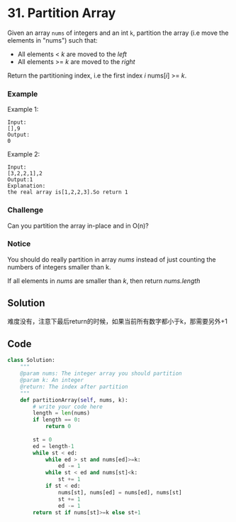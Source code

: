 # 31. Partition Array

Given an array `nums` of integers and an int `k`, partition the array (i.e move the elements in "nums") such that:

- All elements < *k* are moved to the *left*
- All elements >= *k* are moved to the *right*

Return the partitioning index, i.e the first index *i* nums[*i*] >= *k*.

### Example

Example 1:

```
Input:
[],9
Output:
0
```

Example 2:

```
Input:
[3,2,2,1],2
Output:1
Explanation:
the real array is[1,2,2,3].So return 1
```

### Challenge

Can you partition the array in-place and in O(n)?

### Notice

You should do really partition in array *nums* instead of just counting the numbers of integers smaller than k.

If all elements in *nums* are smaller than *k*, then return *nums.length*

## Solution

难度没有，注意下最后return的时候，如果当前所有数字都小于k，那需要另外+1





## Code

```python
class Solution:
    """
    @param nums: The integer array you should partition
    @param k: An integer
    @return: The index after partition
    """
    def partitionArray(self, nums, k):
        # write your code here
        length = len(nums)
        if length == 0:
            return 0
        
        st = 0
        ed = length-1
        while st < ed:
            while ed > st and nums[ed]>=k:
                ed -= 1
            while st < ed and nums[st]<k:
                st += 1
            if st < ed:
                nums[st], nums[ed] = nums[ed], nums[st]
                st += 1
                ed -= 1 
        return st if nums[st]>=k else st+1
```

